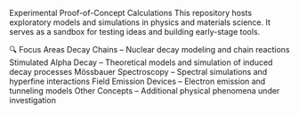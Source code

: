 Experimental Proof-of-Concept Calculations
This repository hosts exploratory models and simulations in physics and materials science. It serves as a sandbox for testing ideas and building early-stage tools.

🔍 Focus Areas
Decay Chains – Nuclear decay modeling and chain reactions
Stimulated Alpha Decay – Theoretical models and simulation of induced decay processes
Mössbauer Spectroscopy – Spectral simulations and hyperfine interactions
Field Emission Devices – Electron emission and tunneling models
Other Concepts – Additional physical phenomena under investigation